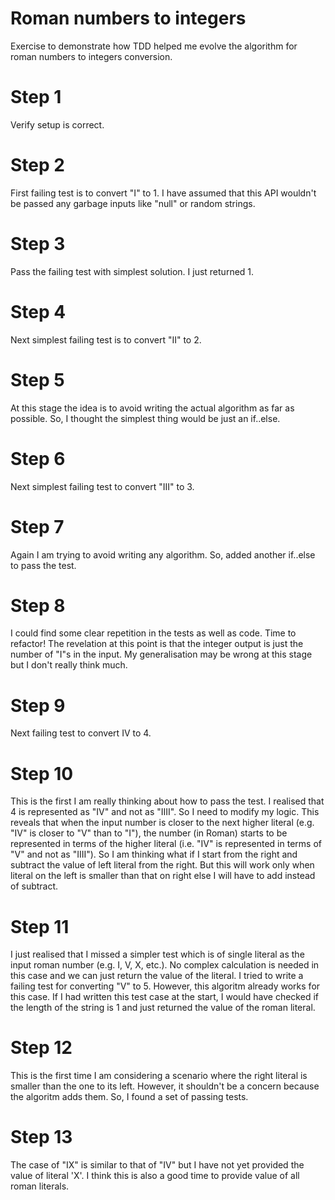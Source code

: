 # Roman numbers to integers
Exercise to demonstrate how TDD helped me evolve the algorithm for roman numbers to integers conversion.

# Step 1
Verify setup is correct.

# Step 2
First failing test is to convert "I" to 1. I have assumed that this API wouldn't be passed any garbage inputs like "null" or random strings.

# Step 3
Pass the failing test with simplest solution. I just returned 1.

# Step 4
Next simplest failing test is to convert "II" to 2.

# Step 5
At this stage the idea is to avoid writing the actual algorithm as far as possible. So, I thought the simplest thing would be just an if..else.

# Step 6
Next simplest failing test to convert "III" to 3.

# Step 7
Again I am trying to avoid writing any algorithm. So, added another if..else to pass the test.

# Step 8
I could find some clear repetition in the tests as well as code. Time to refactor! The revelation at this point is that the integer output is just the number of "I"s in the input. My generalisation may be wrong at this stage but I don't really think much.

# Step 9
Next failing test to convert IV to 4.

# Step 10
This is the first I am really thinking about how to pass the test. I realised that 4 is represented as "IV" and not as "IIII". So I need to modify my logic. This reveals that when the input number is closer to the next higher literal (e.g. "IV" is closer to "V" than to "I"), the number (in Roman) starts to be represented in terms of the higher literal (i.e. "IV" is represented in terms of "V" and not as "IIII"). So I am thinking what if I start from the right and subtract the value of left literal from the right. But this will work only when literal on the left is smaller than that on right else I will have to add instead of subtract.

# Step 11
I just realised that I missed a simpler test which is of single literal as the input roman number (e.g. I, V, X, etc.). No complex calculation is needed in this case and we can just return the value of the literal. I tried to write a failing test for converting "V" to 5. However, this algoritm already works for this case. If I had written this test case at the start, I would have checked if the length of the string is 1 and just returned the value of the roman literal.

# Step 12
This is the first time I am considering a scenario where the right literal is smaller than the one to its left. However, it shouldn't be a concern because the algoritm adds them. So, I found a set of passing tests.

# Step 13
The case of "IX" is similar to that of "IV" but I have not yet provided the value of literal 'X'. I think this is also a good time to provide value of all roman literals.